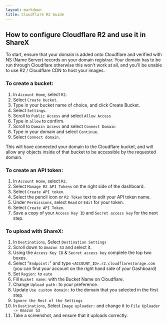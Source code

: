 ```yaml
---
layout: markdown
title: Cloudflare R2 Guide
---
```


## How to configure Cloudflare R2 and use it in ShareX

To start, ensure that your domain is added onto Cloudflare and verified with NS (Name Server) records on your domain registrar. Your domain has to be run through Cloudflare otherwise this won't work at all, and you'll be unable to use R2 / Cloudflare CDN to host your images.

### To create a bucket: 

1. In `Account Home`, select `R2`.
2. Select `Create bucket`.
3. Type in your bucket name of choice, and click Create Bucket.
4. Select `Settings`.
5. Scroll to `Public Access` and select `Allow Access`
6. Type in `allow` to confirm.
7. Scroll to `Domain Access` and select `Connect Domain`
8. Type in your domain and select `Continue`.
9. Select `Connect domain`.

This will have connected your domain to the Cloudflare bucket, and will allow any objects inside of that bucket to be accessible by the requested domain.

### To create an API token:

1.  In `Account Home`, select `R2`.
2.  Select `Manage R2 API Tokens` on the right side of the dashboard.
3.  Select `Create API token`.
4.  Select the pencil icon or `R2 Token` text to edit your API token name.
5.  Under `Permissions`, select `Read` or `Edit` for your token.
6.  Select `Create API Token`.
7.  Save a copy of your `Access Key ID` and `Secret access key` for the next step.

### To upload with ShareX: 

1. In `Destinations`, Select `Destination Settings`
2. Scroll down to `Amazon S3` and select it.
3. Using the `Access Key ID` & `Secret access key` complete the top two boxes.
4. Select "`Endpoint:`" and type `<ACCOUNT_ID>.r2.cloudflarestorage.com` (you can find your account on the right hand side of your Dashboard)
5. Set `Region:` to `auto`
6. Fill `Bucket name:` with the Bucket Name on Cloudflare.
7. Change `Upload path:` to your preference. 
8. Update `Use custom domain:` to the domain that you selected in the first step.
9. `Ignore the Rest of the Settings`
10. In `Destinations`, Select `Image uploader:` and change it to `File Uploader -> Amazon S3`
11. Take a screenshot, and ensure that it uploads correctly.
